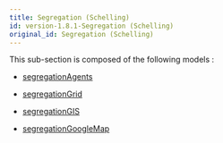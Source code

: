 ```yaml
---
title: Segregation (Schelling)
id: version-1.8.1-Segregation (Schelling)
original_id: Segregation (Schelling)
---
```



This sub-section is composed of the following models :

* [segregationAgents](references#Segregation(Schelling)Segregation(Agents))

* [segregationGrid](references#Segregation(Schelling)Segregation(CellularAutomata))

* [segregationGIS](references#Segregation(Schelling)Segregation(GIS))

* [segregationGoogleMap](references#Segregation(Schelling)Segregation(GoogleMap))

